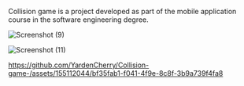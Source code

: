 Collision game is a project developed as part of the mobile application course in the software engineering degree. 


![Screenshot (9)](https://github.com/YardenCherry/Collision-game-/assets/155112044/2793fb58-8be4-446c-b0b4-62cda492d74d)


![Screenshot (11)](https://github.com/YardenCherry/Collision-game-/assets/155112044/a585c581-626f-4c2a-8afa-bab3f83902e2)





https://github.com/YardenCherry/Collision-game-/assets/155112044/bf35fab1-f041-4f9e-8c8f-3b9a739f4fa8






